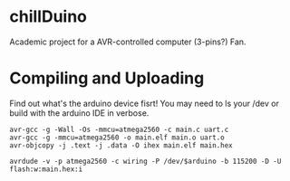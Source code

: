 # chillDuino

Academic project for a AVR-controlled computer (3-pins?) Fan.

# Compiling and Uploading

Find out what's the arduino device fisrt! You may need to ls your /dev or build with the arduino IDE in verbose.


```
avr-gcc -g -Wall -Os -mmcu=atmega2560 -c main.c uart.c
avr-gcc -g -mmcu=atmega2560 -o main.elf main.o uart.o
avr-objcopy -j .text -j .data -O ihex main.elf main.hex

avrdude -v -p atmega2560 -c wiring -P /dev/$arduino -b 115200 -D -U flash:w:main.hex:i
```
